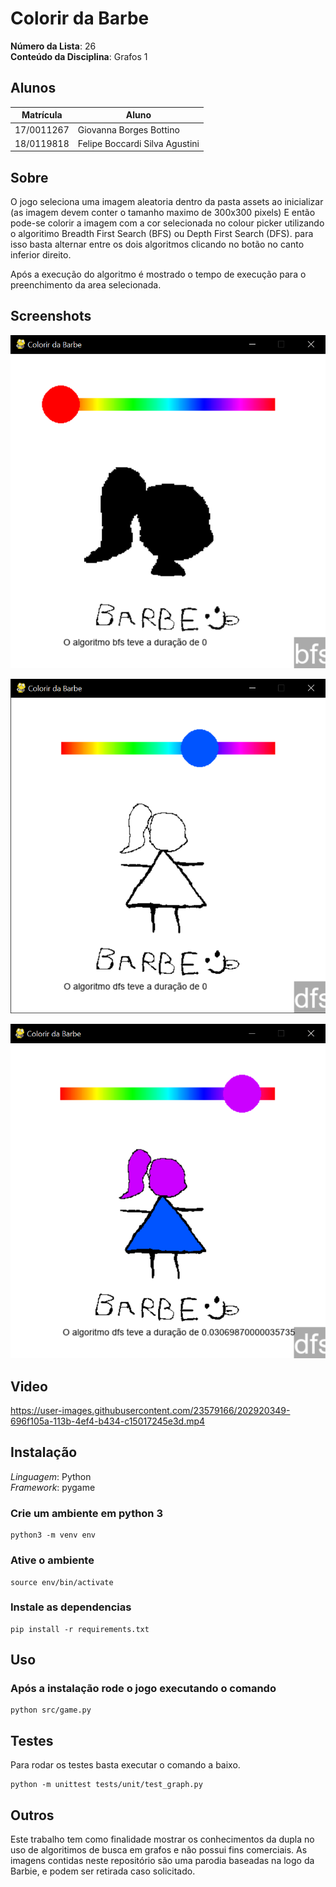 # Colorir da Barbe

**Número da Lista**: 26<br>
**Conteúdo da Disciplina**: Grafos 1<br>

## Alunos
|Matrícula | Aluno |
| -- | -- |
| 17/0011267 |  Giovanna Borges Bottino |
| 18/0119818  |  Felipe Boccardi Silva Agustini |

## Sobre 

O jogo seleciona uma imagem aleatoria dentro da pasta assets ao inicializar (as imagem devem conter o tamanho maximo de 300x300 pixels) E então pode-se colorir a imagem com a cor selecionada no colour picker utilizando o algoritimo Breadth First Search (BFS) ou  Depth First Search (DFS). para isso basta alternar entre os dois algoritmos clicando no botão no canto inferior direito.

Após a execução do algoritmo é mostrado o tempo de execução para o preenchimento da area selecionada.

## Screenshots
![imagem 1](/public/screenshot1.PNG)

![imagem 2](/public/screenshot2.PNG)

![imagem 3](/public/screenshot3.PNG)

## Video


https://user-images.githubusercontent.com/23579166/202920349-696f105a-113b-4ef4-b434-c15017245e3d.mp4


## Instalação 
*Linguagem*: Python<br>
*Framework*: pygame<br>

### Crie um ambiente em python 3
```
python3 -m venv env
```

### Ative o ambiente
```
source env/bin/activate
```

### Instale as dependencias
```
pip install -r requirements.txt
```

## Uso 

### Após a instalação rode o jogo executando o comando
```
python src/game.py
```

## Testes 

Para rodar os testes basta executar o comando a baixo.
```
python -m unittest tests/unit/test_graph.py
```

## Outros 
Este trabalho tem como finalidade mostrar os conhecimentos da dupla no uso de algoritimos de busca em grafos e não possui fins comerciais. As imagens contidas neste repositório são uma parodia baseadas na logo da Barbie, e podem ser retirada caso solicitado. 
